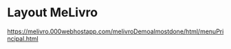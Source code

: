﻿# Layout MeLivro

  https://melivro.000webhostapp.com/melivroDemoalmostdone/html/menuPrincipal.html
	
